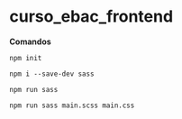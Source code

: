 # curso_ebac_frontend
**Comandos**

``npm init``

``npm i --save-dev sass``

``npm run sass``

``npm run sass main.scss main.css``